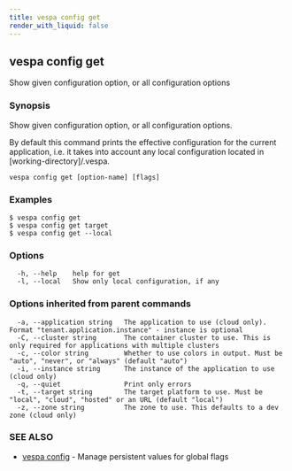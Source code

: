 ```yaml
---
title: vespa config get
render_with_liquid: false
---
```


## vespa config get

Show given configuration option, or all configuration options

### Synopsis

Show given configuration option, or all configuration options.

By default this command prints the effective configuration for the current
application, i.e. it takes into account any local configuration located in
[working-directory]/.vespa.


```
vespa config get [option-name] [flags]
```

### Examples

```
$ vespa config get
$ vespa config get target
$ vespa config get --local
```

### Options

```
  -h, --help    help for get
  -l, --local   Show only local configuration, if any
```

### Options inherited from parent commands

```
  -a, --application string   The application to use (cloud only). Format "tenant.application.instance" - instance is optional
  -C, --cluster string       The container cluster to use. This is only required for applications with multiple clusters
  -c, --color string         Whether to use colors in output. Must be "auto", "never", or "always" (default "auto")
  -i, --instance string      The instance of the application to use (cloud only)
  -q, --quiet                Print only errors
  -t, --target string        The target platform to use. Must be "local", "cloud", "hosted" or an URL (default "local")
  -z, --zone string          The zone to use. This defaults to a dev zone (cloud only)
```

### SEE ALSO

* [vespa config](vespa_config.html)	 - Manage persistent values for global flags

